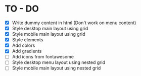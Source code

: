 # TO - DO

- [x] Write dummy content in html (Don't work on menu content)
- [x] Style desktop main layout using grid
- [x] Style mobile main layout using grid
- [x] Style elements
- [x] Add colors
- [x] Add gradients
- [ ] Add icons from fontawesome
- [ ] Style desktop menu layout using nested grid
- [ ] Style mobile main layout using nested grid
